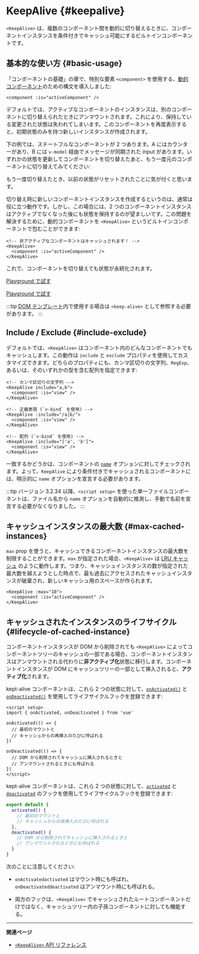 <script setup>
import SwitchComponent from './keep-alive-demos/SwitchComponent.vue'
</script>

# KeepAlive {#keepalive}

`<KeepAlive>` は、複数のコンポーネント間を動的に切り替えるときに、コンポーネントインスタンスを条件付きでキャッシュ可能にするビルトインコンポーネントです。

## 基本的な使い方 {#basic-usage}

「コンポーネントの基礎」の章で、特別な要素 `<component>` を使用する、[動的コンポーネント](/guide/essentials/component-basics#dynamic-components)のための構文を導入しました:

```vue-html
<component :is="activeComponent" />
```

デフォルトでは、アクティブなコンポーネントのインスタンスは、別のコンポーネントに切り替えられたときにアンマウントされます。これにより、保持している変更された状態は失われてしまいます。このコンポーネントを再度表示すると、初期状態のみを持つ新しいインスタンスが作成されます。

下の例では、ステートフルなコンポーネントが 2 つあります。A にはカウンターがあり、B には `v-model` 経由でメッセージが同期された input があります。いずれかの状態を更新してコンポーネントを切り替えたあと、もう一度元のコンポーネントに切り替えてみてください:

<SwitchComponent />

もう一度切り替えたとき、以前の状態がリセットされたことに気が付くと思います。

切り替え時に新しいコンポーネントインスタンスを作成するというのは、通常は役に立つ動作です。しかし、この場合には、2 つのコンポーネントインスタンスはアクティブでなくなった後にも状態を保持するのが望ましいです。この問題を解決するために、動的コンポーネントを `<KeepAlive>` というビルトインコンポーネントで包むことができます:

```vue-html
<!-- 非アクティブなコンポーネントはキャッシュされます！ -->
<KeepAlive>
  <component :is="activeComponent" />
</KeepAlive>
```

これで、コンポーネントを切り替えても状態が永続化されます。

<SwitchComponent use-KeepAlive />

<div class="composition-api">

[Playground で試す](https://play.vuejs.org/#eNqtUsFOwzAM/RWrl4IGC+cqq2h3RFw495K12YhIk6hJi1DVf8dJSllBaAJxi+2XZz8/j0lhzHboeZIl1NadMA4sd73JKyVaozsHI9hnJqV+feJHmODY6RZS/JEuiL1uTTEXtiREnnINKFeAcgZUqtbKOqj7ruPKwe6s2VVguq4UJXEynAkDx1sjmeMYAdBGDFBLZu2uShre6ioJeaxIduAyp0KZ3oF7MxwRHWsEQmC4bXXDJWbmxpjLBiZ7DwptMUFyKCiJNP/BWUbO8gvnA+emkGKIgkKqRrRWfh+Z8MIWwpySpfbxn6wJKMGV4IuSs0UlN1HVJae7bxYvBuk+2IOIq7sLnph8P9u5DJv5VfpWWLaGqTzwZTCOM/M0IaMvBMihd04ruK+lqF/8Ajxms8EFbCiJxR8khsP6ncQosLWnWV6a/kUf2nqu75Fby04chA0iPftaYryhz6NBRLjdtajpHZTWPio=)

</div>
<div class="options-api">

[Playground で試す](https://play.vuejs.org/#eNqtU8tugzAQ/JUVl7RKWveMXFTIseofcHHAiawasPxArRD/3rVNSEhbpVUrIWB3x7PM7jAkuVL3veNJmlBTaaFsVraiUZ22sO0alcNedw2s7kmIPHS1ABQLQDEBAMqWvwVQzffMSQuDz1aI6VreWpPCEBtsJppx4wE1s+zmNoIBNLdOt8cIjzut8XAKq3A0NAIY/QNveFEyi8DA8kZJZjlGALQWPVSSGfNYJjVvujIJeaxItuMyo6JVzoJ9VxwRmtUCIdDfNV3NJWam5j7HpPOY8BEYkwxySiLLP1AWkbK4oHzmXOVS9FFOSM3jhFR4WTNfRslcO54nSwJKcCD4RsnZmJJNFPXJEl8t88quOuc39fCrHalsGyWcnJL62apYNoq12UQ8DLEFjCMy+kKA7Jy1XQtPlRTVqx+Jx6zXOJI1JbH4jejg3T+KbswBzXnFlz9Tjes/V/3CjWEHDsL/OYNvdCE8Wu3kLUQEhy+ljh+brFFu)

</div>

:::tip
[DOM テンプレート](/guide/essentials/component-basics#dom-template-parsing-caveats)内で使用する場合は `<keep-alive>` として参照する必要があります。
:::

## Include / Exclude {#include-exclude}

デフォルトでは、`<KeepAlive>` はコンポーネント内のどんなコンポーネントでもキャッシュします。この動作は `include` と `exclude` プロパティを使用してカスタマイズできます。どちらのプロパティにも、カンマ区切りの文字列、`RegExp`、あるいは、そのいずれかの型を含む配列を指定できます:

```vue-html
<!-- カンマ区切りの文字列 -->
<KeepAlive include="a,b">
  <component :is="view" />
</KeepAlive>

<!-- 正義表現 (`v-bind` を使用) -->
<KeepAlive :include="/a|b/">
  <component :is="view" />
</KeepAlive>

<!-- 配列 (`v-bind` を使用) -->
<KeepAlive :include="['a', 'b']">
  <component :is="view" />
</KeepAlive>
```

一致するかどうかは、コンポーネントの [`name`](/api/options-misc#name) オプションに対してチェックされます。よって、`KeepAlive` により条件付きでキャッシュされるコンポーネントには、明示的に `name` オプションを宣言する必要があります。

:::tip
バージョン 3.2.34 以降、`<script setup>` を使った単一ファイルコンポーネントは、ファイル名から `name` オプションを自動的に推測し、手動で名前を宣言する必要がなくなりました。
:::

## キャッシュインスタンスの最大数 {#max-cached-instances}

`max` prop を使うと、キャッシュできるコンポーネントインスタンスの最大数を制限することができます。`max` が指定された場合、`<KeepAlive>` は [LRU キャッシュ](<https://en.wikipedia.org/wiki/Cache_replacement_policies#Least_recently_used_(LRU)>) のように動作します。つまり、キャッシュインスタンスの数が指定された最大数を越えようとした時点で、最も過去にアクセスされたキャッシュインスタンスが破棄され、新しいキャッシュ用のスペースが作られます。

```vue-html
<KeepAlive :max="10">
  <component :is="activeComponent" />
</KeepAlive>
```

## キャッシュされたインスタンスのライフサイクル {#lifecycle-of-cached-instance}

コンポーネントインスタンスが DOM から削除されても `<KeepAlive>` によってコンポーネントツリーのキャッシュの一部である場合、コンポーネントインスタンスはアンマウントされる代わりに**非アクティブ化**状態に移行します。コンポーネントインスタンスが DOM にキャッシュツリーの一部として挿入されると、**アクティブ化**されます。

<div class="composition-api">

kept-alive コンポーネントは、これら 2 つの状態に対して、[`onActivated()`](/api/composition-api-lifecycle#onactivated) と [`onDeactivated()`](/api/composition-api-lifecycle#ondeactivated) を使用してライフサイクルフックを登録できます:

```vue
<script setup>
import { onActivated, onDeactivated } from 'vue'

onActivated(() => {
  // 最初のマウントと
  // キャッシュからの再挿入のたびに呼ばれる
})

onDeactivated(() => {
  // DOM から削除されてキャッシュに挿入されるときと
  // アンマウントされるときにも呼ばれる
})
</script>
```

</div>
<div class="options-api">

kept-alive コンポーネントは、これら 2 つの状態に対して、[`activated`](/api/options-lifecycle#activated) と [`deactivated`](/api/options-lifecycle#deactivated) のフックを使用してライフサイクルフックを登録できます:

```js
export default {
  activated() {
    // 最初のマウントと
    // キャッシュからの再挿入のたびに呼ばれる
  },
  deactivated() {
    // DOM から削除されてキャッシュに挿入されるときと
    // アンマウントされるときにも呼ばれる
  }
}
```

</div>

次のことに注意してください:

- <span class="composition-api">`onActivated`</span><span class="options-api">`activated`</span> はマウント時にも呼ばれ、 <span class="composition-api">`onDeactivated`</span><span class="options-api">`deactivated`</span> はアンマウント時にも呼ばれる。

- 両方のフックは、`<KeepAlive>` でキャッシュされたルートコンポーネントだけではなく、キャッシュツリー内の子孫コンポーネントに対しても機能する。

---

**関連ページ**

- [`<KeepAlive>` API リファレンス](/api/built-in-components#keepalive)

